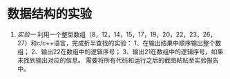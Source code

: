 # 数据结构的实验
1. *实验一*
  利用一个整型数组（8，12，14，15，17，19，20，22，23，26，27）和c/c++语言，完成折半查找的实验：
  1、在输出结果中顺序输出整个数组；
  2、输出22在数组中的逻辑序号；
  3、输出21在数组中的逻辑序号，如果未找到输出对应的信息。
  需要将所有代码和运行之后的截图粘贴至实验报告中。
